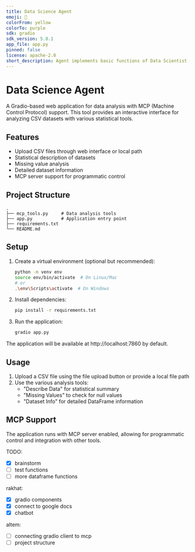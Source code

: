 ```yaml
---
title: Data Science Agent
emoji: 💬
colorFrom: yellow
colorTo: purple
sdk: gradio
sdk_version: 5.0.1
app_file: app.py
pinned: false
license: apache-2.0
short_description: Agent implements basic functions of Data Scientist
---
```


# Data Science Agent

A Gradio-based web application for data analysis with MCP (Machine Control Protocol) support. This tool provides an interactive interface for analyzing CSV datasets with various statistical tools.

## Features

- Upload CSV files through web interface or local path
- Statistical description of datasets
- Missing value analysis
- Detailed dataset information
- MCP server support for programmatic control

## Project Structure

```
.
├── mcp_tools.py     # Data analysis tools
├── app.py           # Application entry point
├── requirements.txt
└── README.md
```

## Setup

1. Create a virtual environment (optional but recommended):
   ```bash
   python -m venv env
   source env/bin/activate  # On Linux/Mac
   # or
   .\env\Scripts\activate  # On Windows
   ```

2. Install dependencies:
   ```bash
   pip install -r requirements.txt
   ```

3. Run the application:
   ```bash
   gradio app.py
   ```

The application will be available at http://localhost:7860 by default.

## Usage

1. Upload a CSV file using the file upload button or provide a local file path
2. Use the various analysis tools:
   - "Describe Data" for statistical summary
   - "Missing Values" to check for null values
   - "Dataset Info" for detailed DataFrame information

## MCP Support

The application runs with MCP server enabled, allowing for programmatic control and integration with other tools.

TODO:
- [x] brainstorm
- [ ] test functions
- [ ] more dataframe functions

rakhat:
- [x] gradio components
- [x] connect to google docs
- [x] chatbot 

altem:
- [ ] connecting gradio client to mcp
- [ ] project structure
